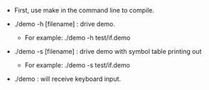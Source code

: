 * First, use make in the command line to compile.

* ./demo -h [filename] : drive demo.
  * For example: ./demo -h test/if.demo

* ./demo -s [filename] : drive demo with symbol table printing out
  * For example: ./demo -s test/if.demo

* ./demo : will receive keyboard input.

